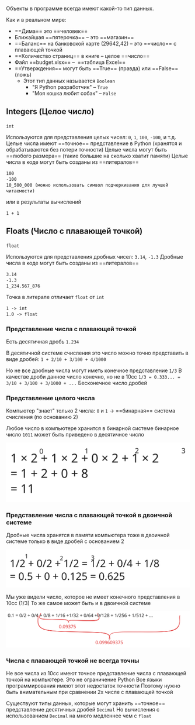 Объекты в программе всегда имеют какой-то тип данных.

Как и в реальном мире:

- ==Дима== это ==человек==
- Ближайшая ==пятерочка== – это ==магазин==
- ==Баланс== на банковской карте (29642,42) – это ==число== с плавающей точкой
- ==Количество страниц== в книге – целое ==число==
- Файл ==budget.xlsx== –  ==таблица Excel==
- ==Утверждения== могут быть ==True== (правда) или ==False== (ложь)
	- Этот тип данных называется `Boolean`
		- "Я Python разработчик" – `True`
		- "Моя кошка любит собак" – `False`

## Integers (Целое число)

`int`

Используются для представления целых чисел: `0`, `1`, `100`, `-100`, и т.д. 
Целые числа имеют ==точное== представление в Python (хранятся и обрабатываются без потери точности)
Целые числа могут быть ==любого размера== (такие большие на сколько хватит памяти)
Целые числа в коде могут быть созданы из ==литералов==

	100
	-100
	10_500_000 (можно использовать символ подчеркивания для лучшей читаемости)

или в результаты вычислений

	1 + 1

## Floats (Число с плавающей точкой)

`float`

Используются для представления дробных чисел: `3.14`, `-1.3`
Дробные числа в коде могут быть созданы из ==литералов==

	3.14
	-1.3
	1_234.567_876

Точка в литерале отличает `float` от `int`

	1 -> int
	1.0 -> float

### Представление числа с плавающей точкой

Есть десятичная дробь `1.234`

В десятичной системе счисления это число можно точно представить в виде дробей:
`1 + 2/10 + 3/100 + 4/1000`

Но не все дробные числа могут иметь конечное представление `1/3`
В качестве дроби данное число конечно, но не в 10сс
`1/3 = 0.333... = 3/10 + 3/100 + 3/1000 + ...`
Бесконечное число дробей

### Представление целого числа

Компьютер "знает" только 2 числа:
`0` и `1` -> ==бинарная== система счисления (по основанию 2)

Любое число в компьютере хранится в бинарной системе
бинарное число `1011` может быть приведено в десятичное число

![py-bin1](../assets/attachments/py-bin1.svg)

### Представление числа с плавающей точкой в двоичной системе

Дробные числа хранятся в памяти компьютера тоже в двоичной системе только в виде дробей с основанием 2

![py-bin2](../assets/attachments/py-bin2.svg)

Мы уже видели число, которое не имеет конечного представления в 10сс (1/3)
То же самое может быть и в двоичной системе

![py-bin3](../assets/attachments/py-bin3.svg)

### Числа с плавающей точкой не всегда точны

Не все числа из 10сс имеют точное представление числа с плавающей точкой на компьютере.
Это не ограничение Python
Все языки программирования имеют этот недостаток точности
Поэтому нужно быть внимательным при сравнении 2х числе с плавающей точкой

Существуют типы данных, которые могут хранить ==точное== представление десятичных дробей
`Decimal`
Но вычисления с использованием `Decimal` на много медленнее чем с `float`